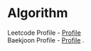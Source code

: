 # Algorithm
Leetcode Profile - [Profile](https://leetcode.com/hunojung/)<br/>
Baekjoon Profile - [Profile](https://solved.ac/profile/hunojung)
.
